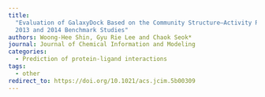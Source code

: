 ```yaml
---
title:
  "Evaluation of GalaxyDock Based on the Community Structure–Activity Resource
  2013 and 2014 Benchmark Studies"
authors: Woong-Hee Shin, Gyu Rie Lee and Chaok Seok*
journal: Journal of Chemical Information and Modeling
categories:
  - Prediction of protein-ligand interactions
tags:
  - other
redirect_to: https://doi.org/10.1021/acs.jcim.5b00309
---
```

